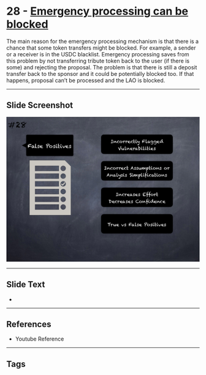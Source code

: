 
# 28 - [Emergency processing can be blocked](./Emergency%20processing%20can%20be%20blocked.md)

 The main reason for the emergency processing mechanism is that there is a chance that some token transfers might be blocked. For example, a sender or a receiver is in the USDC blacklist. Emergency processing saves from this problem by not transferring tribute token back to the user (if there is some) and rejecting the proposal. The problem is that there is still a deposit transfer back to the sponsor and it could be potentially blocked too. If that happens, proposal can’t be processed and the LAO is blocked.


___
## Slide Screenshot
![028.png](../../images/6.Audit%20Techniques%20and%20Tools%20101/028.png)
___
## Slide Text
- 
___
## References
- Youtube Reference
___
## Tags
